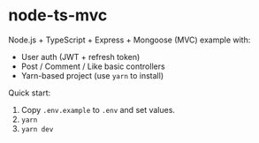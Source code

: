 # node-ts-mvc

Node.js + TypeScript + Express + Mongoose (MVC) example with:
- User auth (JWT + refresh token)
- Post / Comment / Like basic controllers
- Yarn-based project (use `yarn` to install)

Quick start:
1. Copy `.env.example` to `.env` and set values.
2. `yarn`
3. `yarn dev`
